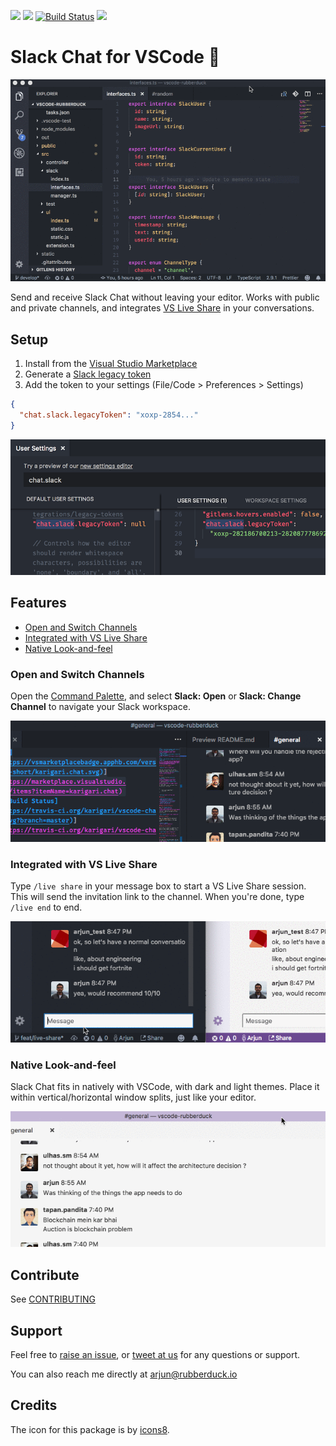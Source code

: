 [![](https://img.shields.io/vscode-marketplace/v/karigari.chat.svg?style=flat-square)](https://marketplace.visualstudio.com/items?itemName=karigari.chat)
[![](https://img.shields.io/vscode-marketplace/r/karigari.chat.svg?style=flat-square)](https://marketplace.visualstudio.com/items?itemName=karigari.chat)
[![Build Status](https://img.shields.io/travis/karigari/vscode-chat.svg?style=flat-square)](https://travis-ci.org/karigari/vscode-chat)
[![](https://img.shields.io/badge/join-slack-orange.svg?style=flat-square)](https://join.slack.com/t/karigarihq/shared_invite/enQtMzM5NzQxNjQxNTA1LTM0ZDFhNWQ3YmEyYmExZTY1ODJmM2U3NzExM2E0YmQxODcxYTgwYzczOTVkOGY5ODk2MWE0MzE2ODliNGU1ZDc)

# Slack Chat for VSCode 💬

![Demo gif](public/example.gif)

Send and receive Slack Chat without leaving your editor. Works with public and private channels, and integrates [VS Live Share](https://visualstudio.microsoft.com/services/live-share/) in your conversations.

## Setup

1.  Install from the [Visual Studio Marketplace](https://marketplace.visualstudio.com/items?itemName=karigari.chat)
2.  Generate a [Slack legacy token](https://api.slack.com/custom-integrations/legacy-tokens)
3.  Add the token to your settings (File/Code > Preferences > Settings)

```json
{
  "chat.slack.legacyToken": "xoxp-2854..."
}
```

![Settings](public/settings.png)

## Features

- [Open and Switch Channels](#open-and-switch-channels)
- [Integrated with VS Live Share](#integrated-with-vs-live-share)
- [Native Look-and-feel](#native-look-and-feel)

### Open and Switch Channels

Open the [Command Palette](https://code.visualstudio.com/docs/getstarted/userinterface#_command-palette), and select **Slack: Open** or **Slack: Change Channel** to navigate your Slack workspace.

![Slack commands](public/commands.gif)

### Integrated with VS Live Share

Type `/live share` in your message box to start a VS Live Share session. This will send the invitation link to the channel. When you're done, type `/live end` to end.

![Live Share](public/live-share.gif)

### Native Look-and-feel

Slack Chat fits in natively with VSCode, with dark and light themes. Place it within vertical/horizontal window splits, just like your editor.

![Light theme](public/themes.gif)

## Contribute

See [CONTRIBUTING](CONTRIBUTING.md)

## Support

Feel free to [raise an issue](https://github.com/karigari/vscode-chat/issues), or [tweet at us](https://twitter.com/getrubberduck) for any questions or support.

You can also reach me directly at arjun@rubberduck.io

## Credits

The icon for this package is by [icons8](https://icons8.com).
